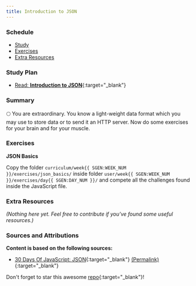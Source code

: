 ```yaml
---
title: Introduction to JSON
---
```


### Schedule

  - [Study](#study-plan-NN)
  - [Exercises](#exercises-NN)
  - [Extra Resources](#extra-resources-NN)

### Study Plan

  - [Read: **Introduction to JSON**](../modules/javascript/core/json/30-days-of-javascript/index.md){:target="_blank"}

### Summary

  🌕 You are extraordinary. You know a light-weight data format which you may use to store data or to send it an HTTP server. Now do some exercises for your brain and for your muscle.

### Exercises

  **JSON Basics**

  Copy the folder `curriculum/week{{ SGEN:WEEK_NUM }}/exercises/json_basics/` inside folder `user/week{{ SGEN:WEEK_NUM }}/exercises/day{{ SGEN:DAY_NUM }}/` and compete all the challenges found inside the JavaScript file.

### Extra Resources

  _(Nothing here yet. Feel free to contribute if you've found some useful resources.)_

### Sources and Attributions

  **Content is based on the following sources:**

  - [30 Days Of JavaScript: JSON](https://github.com/in-tech-gration/30-Days-Of-JavaScript/blob/master/16_Day_JSON/16_day_json.md){:target="_blank"} [(Permalink)](https://github.com/in-tech-gration/30-Days-Of-JavaScript/blob/55d8e3dbc0410d64c1dc3ea5915e015a7950cf2a/16_Day_JSON/16_day_json.md){:target="_blank"}

  Don't forget to star this awesome [repo](https://github.com/Asabeneh/30-Days-Of-JavaScript){:target="_blank"}!